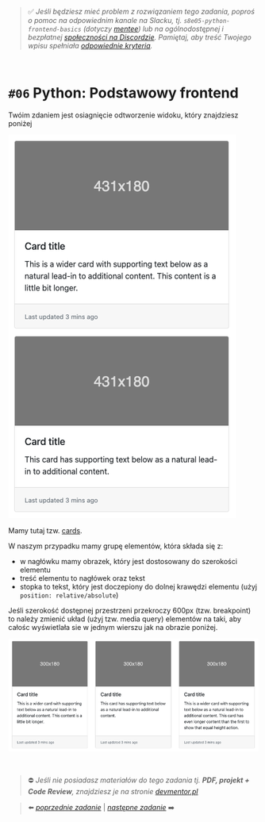 > :white_check_mark: *Jeśli będziesz mieć problem z rozwiązaniem tego zadania, poproś o pomoc na odpowiednim kanale na Slacku, tj. `s8e05-python-frontend-basics` (dotyczy [mentee](https://devmentor.pl/mentoring/)) lub na ogólnodostępnej i bezpłatnej [społeczności na Discordzie](https://devmentor.pl/discord). Pamiętaj, aby treść Twojego wpisu spełniała [odpowiednie kryteria](https://devmentor.pl/jak-prosic-o-pomoc/).*

&nbsp;

# `#06` Python: Podstawowy frontend

Twóim zdaniem jest osiagnięcie odtworzenie widoku, który znajdziesz poniżej

![](./mobile.png)

Mamy tutaj tzw. [cards](https://getbootstrap.com/docs/4.0/components/card/#card-decks).

W naszym przypadku mamy grupę elementów, która składa się z:

- w nagłówku mamy obrazek, który jest dostosowany do szerokości elementu
- treść elementu to nagłówek oraz tekst
- stopka to tekst, który jest doczepiony do dolnej krawędzi elementu (użyj `position: relative/absolute`)

Jeśli szerokość dostępnej przestrzeni przekroczy 600px (tzw. breakpoint) to należy zmienić układ (użyj tzw. media query) elementów na taki, aby całośc wyświetlała sie w jednym wierszu jak na obrazie poniżej.

![](./desktop.png)



&nbsp;
> :no_entry: *Jeśli nie posiadasz materiałów do tego zadania tj. **PDF, projekt + Code Review**, znajdziesz je na stronie [devmentor.pl](https://devmentor.pl/workshop-python-frontend-basics)*

> :arrow_left: [*poprzednie zadanie*](./../05) | [*następne zadanie*](./../07) :arrow_right: